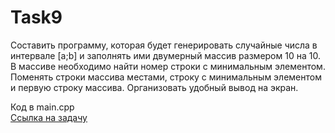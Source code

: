 # Task9
Составить программу, которая будет генерировать случайные числа в интервале [a;b] и заполнять ими двумерный массив размером 10 на 10. В массиве необходимо найти номер строки с минимальным элементом. Поменять строки массива местами, строку с минимальным элементом и первую строку массива. Организовать удобный вывод на экран.

Код в main.cpp  
[Ссылка на задачу](http://cppstudio.com/post/1443/)